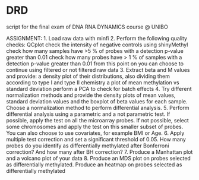 # DRD
script for the final exam of DNA RNA DYNAMICS course @ UNIBO

ASSIGNMENT:
1.
  Load raw data with minfi 
2.
  Perform the following quality checks: 
    QCplot 
    check the intensity of negative controls using shinyMethyl 
    check how many samples have >5 % of probes with a detection p-value greater than 0.01 
    check how many probes have > 1 % of samples with a detection p-value greater than 0.01 
    from this point on you can choose to continue using filtered or not filtered raw data 
3.
  Extract beta and M values and provide: 
    a density plot of their distributions, also dividing them according to type I and type II chemistry 
    a plot of mean methylation vs standard deviation 
    perform a PCA to check for batch effects 
4.
  Try different normalization methods and provide the density plots of mean values, standard deviation values and the boxplot of beta values for each sample. Choose a normalization method to perform differential analysis.
5.
  Perform differential analysis using a parametric and a not parametric test. If possible, apply the test on all the microarray probes. If not possible, select some chromosomes and apply the test on this smaller subset of probes. You can also choose to use covariates, for example BMI or Age. 
6.
  Apply multiple test correction and set a significant threshold of 0.05. How many probes do you identify as differentially methylated after Bonferroni correction? And how many after BH correction? 
7.
  Produce a Manhattan plot and a volcano plot of your data 
8.
  Produce an MDS plot on probes selected as differentially methylated. Produce an heatmap on probes selected as differentially methylated 
